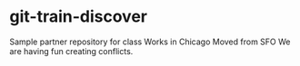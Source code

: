 # git-train-discover
Sample partner repository for class
Works in Chicago
Moved from SFO
We are having fun creating conflicts.
